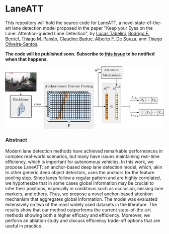 # LaneATT
This repository will hold the source code for LaneATT, a novel state-of-the-art lane detection model proposed in the paper "Keep your Eyes on the Lane: Attention-guided Lane Detection", by [Lucas Tabelini](https://github.com/lucastabelini), [Rodrigo F. Berriel](http://rodrigoberriel.com), [Thiago M. Paixão](https://sites.google.com/view/thiagopx), [Claudine Badue](https://www.inf.ufes.br/~claudine/), [Alberto F. De Souza](https://inf.ufes.br/~alberto), and [Thiago Oliveira-Santos](https://www.inf.ufes.br/~todsantos/home).

**The code will be published soon. Subscribe to [this issue](https://github.com/lucastabelini/LaneATT/issues/1) to be notified when that happens.**

![LaneATT overview](figures/laneatt_overview.png "LaneATT overview")

### Abstract

Modern lane detection methods have achieved remarkable performances in complex real-world scenarios, but many have issues maintaining real-time efficiency, which is important for autonomous vehicles. In this work, we propose LaneATT: an anchor-based deep lane detection model, which, akin to other generic deep object detectors, uses the anchors for the feature pooling step. Since lanes follow a regular pattern and are highly correlated, we hypothesize that in some cases global information may be crucial to infer their positions, especially in conditions such as occlusion, missing lane markers, and others. Thus, we propose a novel anchor-based attention mechanism that aggregates global information. The model was evaluated extensively on two of the most widely used datasets in the literature. The results show that our method outperforms the current state-of-the-art methods showing both a higher efficacy and efficiency. Moreover, we perform an ablation study and discuss efficiency trade-off options that are useful in practice.
